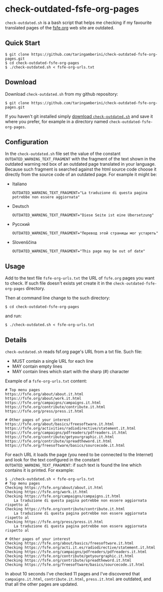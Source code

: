 # check-outdated-fsfe-org-pages

`check-outdated.sh` is a bash script that helps me checking if my favourite
translated pages of the [fsfe.org](https://fsfe.org/) web site are outdated.


## Quick Start

    $ git clone https://github.com/taringamberini/check-outdated-fsfe-org-pages.git
    $ cd check-outdated-fsfe-org-pages
    $ ./check-outdated.sh < fsfe-org-urls.txt


## Download

Download `check-outdated.sh` from my github repository:

    $ git clone https://github.com/taringamberini/check-outdated-fsfe-org-pages.git

If you haven't git installed simply
[download `check-outdated.sh`](https://raw.githubusercontent.com/taringamberini/check-outdated-fsfe-org-pages/master/check-outdated.sh)
and save it where you prefer, for example in a directory named
`check-outdated-fsfe-org-pages`.


## Configuration

In the `check-outdated.sh` file set the value of the constant
`OUTDATED_WARNING_TEXT_FRAGMENT` with the fragment of the text shown in the 
outdated warning red box of an outdated page translated in your language.
Because such fragment is searched against the html source code choose it
directly from the source code of an outdated page. For example it might be:

* Italiano
  
      OUTDATED_WARNING_TEXT_FRAGMENT="La traduzione di questa pagina potrebbe non essere aggiornata"

* Deutsch

      OUTDATED_WARNING_TEXT_FRAGMENT="Diese Seite ist eine Übersetzung"

* Русский

      OUTDATED_WARNING_TEXT_FRAGMENT="Перевод этой страницы мог устареть"

* Slovenščina

      OUTDATED_WARNING_TEXT_FRAGMENT="This page may be out of date"


## Usage

Add to the text file `fsfe-org-urls.txt` the URL of `fsfe.org` pages you want to
check. If such file doesn't exists yet create it in the
`check-outdated-fsfe-org-pages` directory.

Then at command line change to the such directory:

    $ cd check-outdated-fsfe-org-pages

and run:

    $ ./check-outdated.sh < fsfe-org-urls.txt


## Details

`check-outdated.sh` reads fsf.org page's URL from a txt file. Such file:

* MUST contain a single URL for each line
* MAY contain empty lines
* MAY contain lines which start with the sharp (#) character

Example of a `fsfe-org-urls.txt` content:

    # Top menu pages
    https://fsfe.org/about/about.it.html 
    https://fsfe.org/about/work.it.html 
    https://fsfe.org/campaigns/campaigns.it.html 
    https://fsfe.org/contribute/contribute.it.html
    https://fsfe.org/press/press.it.html

    # Other pages of your interest
    https://fsfe.org/about/basics/freesoftware.it.html
    https://fsfe.org/activities/radiodirective/statement.it.html
    https://fsfe.org/campaigns/pdfreaders/pdfreaders.it.html
    https://fsfe.org/contribute/getyourgraphic.it.html
    https://fsfe.org/contribute/spreadtheword.it.html
    https://fsfe.org/freesoftware/basics/sourcecode.it.html

For each URL it loads the page (you need to be connected to the
Internet) and look for the text configured in the constant
`OUTDATED_WARNING_TEXT_FRAGMENT`: if such text is found the line
which contains it is printed. For example:

    $ ./check-outdated.sh < fsfe-org-urls.txt 
    # Top menu pages
    Checking https://fsfe.org/about/about.it.html
    Checking https://fsfe.org/work.it.html
    Checking https://fsfe.org/campaigns/campaigns.it.html
        La traduzione di questa pagina potrebbe non essere aggiornata rispetto al
    Checking https://fsfe.org/contribute/contribute.it.html
        La traduzione di questa pagina potrebbe non essere aggiornata rispetto al
    Checking https://fsfe.org/press/press.it.html
        La traduzione di questa pagina potrebbe non essere aggiornata rispetto al
    
    # Other pages of your interest
    Checking https://fsfe.org/about/basics/freesoftware.it.html
    Checking https://fsfe.org/acti.it.es/radiodirective/statement.it.html
    Checking https://fsfe.org/campaigns/pdfreaders/pdfreaders.it.html
    Checking https://fsfe.org/contribute/getyourgraphic.it.html
    Checking https://fsfe.org/contribute/spreadtheword.it.html
    Checking https://fsfe.org/freesoftware/basics/sourcecode.it.html

In about 10 seconds I've checked 11 pages and I've discovered that
`campaigns.it.html`, `contribute.it.html`, `press.it.html` are
outdated, and that all the other pages are updated.


